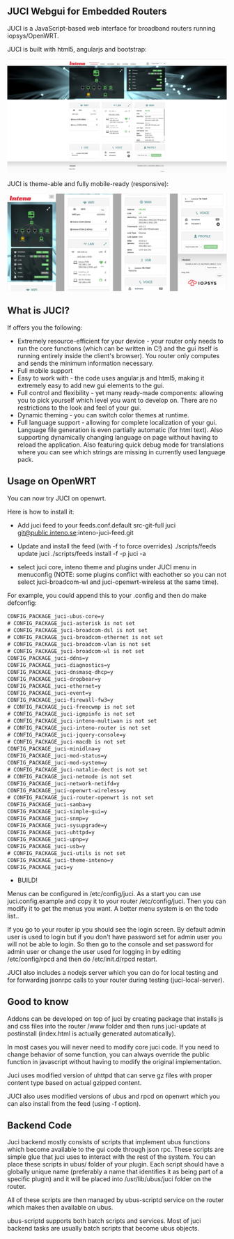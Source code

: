 JUCI Webgui for Embedded Routers
--------------------------------

JUCI is a JavaScript-based web interface for broadband routers running iopsys/OpenWRT.

JUCI is built with html5, angularjs and bootstrap:

![Desktop](/media/screenshot.jpg?raw=true "JUCI Screenshot")

JUCI is theme-able and fully mobile-ready (responsive):

![Mobile](/media/mobile.jpg)

What is JUCI?
-------------

If offers you the following:

* Extremely resource-efficient for your device - your router only needs to run the core functions (which can be written in C!) and the gui itself is running entirely inside the client's browser). You router only computes and sends the minimum information necessary.
* Full mobile support
* Easy to work with - the code uses angular.js and html5, making it extremely easy to add new gui elements to the gui.
* Full control and flexibility - yet many ready-made components: allowing you to pick yourself which level you want to develop on. There are no restrictions to the look and feel of your gui.
* Dynamic theming - you can switch color themes at runtime.
* Full language support - allowing for complete localization of your gui. Language file generation is even partially automatic (for html text). Also supporting dynamically changing language on page without having to reload the application. Also featuring quick debug mode for translations where you can see which strings are missing in currently used language pack.

Usage on OpenWRT
----------------

You can now try JUCI on openwrt.

Here is how to install it:

- Add juci feed to your feeds.conf.default
src-git-full juci git@public.inteno.se:inteno-juci-feed.git

- Update and install the feed (with -f to force overrides)
./scripts/feeds update juci
./scripts/feeds install -f -p juci -a

- select juci core, inteno theme and plugins under JUCI menu in menuconfig
  (NOTE: some plugins conflict with eachother so you can not select
  juci-broadcom-wl and juci-openwrt-wireless at the same time).

For example, you could append this to your .config and then do make defconfig:

	CONFIG_PACKAGE_juci-ubus-core=y
	# CONFIG_PACKAGE_juci-asterisk is not set
	# CONFIG_PACKAGE_juci-broadcom-dsl is not set
	# CONFIG_PACKAGE_juci-broadcom-ethernet is not set
	# CONFIG_PACKAGE_juci-broadcom-vlan is not set
	# CONFIG_PACKAGE_juci-broadcom-wl is not set
	CONFIG_PACKAGE_juci-ddns=y
	CONFIG_PACKAGE_juci-diagnostics=y
	CONFIG_PACKAGE_juci-dnsmasq-dhcp=y
	CONFIG_PACKAGE_juci-dropbear=y
	CONFIG_PACKAGE_juci-ethernet=y
	CONFIG_PACKAGE_juci-event=y
	CONFIG_PACKAGE_juci-firewall-fw3=y
	# CONFIG_PACKAGE_juci-freecwmp is not set
	# CONFIG_PACKAGE_juci-igmpinfo is not set
	# CONFIG_PACKAGE_juci-inteno-multiwan is not set
	# CONFIG_PACKAGE_juci-inteno-router is not set
	# CONFIG_PACKAGE_juci-jquery-console=y
	# CONFIG_PACKAGE_juci-macdb is not set
	CONFIG_PACKAGE_juci-minidlna=y
	CONFIG_PACKAGE_juci-mod-status=y
	CONFIG_PACKAGE_juci-mod-system=y
	# CONFIG_PACKAGE_juci-natalie-dect is not set
	# CONFIG_PACKAGE_juci-netmode is not set
	CONFIG_PACKAGE_juci-network-netifd=y
	CONFIG_PACKAGE_juci-openwrt-wireless=y
	# CONFIG_PACKAGE_juci-router-openwrt is not set
	CONFIG_PACKAGE_juci-samba=y
	CONFIG_PACKAGE_juci-simple-gui=y
	CONFIG_PACKAGE_juci-snmp=y
	CONFIG_PACKAGE_juci-sysupgrade=y
	CONFIG_PACKAGE_juci-uhttpd=y
	CONFIG_PACKAGE_juci-upnp=y
	CONFIG_PACKAGE_juci-usb=y
	# CONFIG_PACKAGE_juci-utils is not set
	CONFIG_PACKAGE_juci-theme-inteno=y
	CONFIG_PACKAGE_juci=y

- BUILD!

Menus can be configured in /etc/config/juci. As a start you can use
juci.config.example and copy it to your router /etc/config/juci. Then you can
modify it to get the menus you want.  A better menu system is on the todo
list..

If you go to your router ip you should see the login screen. By default admin
user is used to login but if you don't have password set for admin user you
will not be able to login. So then go to the console and set password for admin
user or change the user used for logging in by editing /etc/config/rpcd and
then do /etc/init.d/rpcd restart.

JUCI also includes a nodejs server which you can do for local testing and for
forwarding jsonrpc calls to your router during testing (juci-local-server).

Good to know
------------

Addons can be developed on top of juci by creating package that installs js and
css files into the router /www folder and then runs juci-update at postinstall
(index.html is actually generated automatically).

In most cases you will never need to modify core juci code. If you need to
change behavior of some function, you can always override the public function
in javascript without having to modify the original implementation.

Juci uses modified version of uhttpd that can serve gz files with proper
content type based on actual gzipped content.

JUCI also uses modified versions of ubus and rpcd on openwrt which you can also
install from the feed (using -f option).

Backend Code
------------

Juci backend mostly consists of scripts that implement ubus functions which
become available to the gui code through json rpc. These scripts are simple
glue that juci uses to interact with the rest of the system. You can place
these scripts in ubus/ folder of your plugin. Each script should have a
globally unique name (preferably a name that identifies it as being part of a
specific plugin) and it will be placed into /usr/lib/ubus/juci folder on the
router.

All of these scripts are then managed by ubus-scriptd service on the router
which makes then available on ubus.

ubus-scriptd supports both batch scripts and services. Most of juci backend
tasks are usually batch scripts that become ubus objects.
